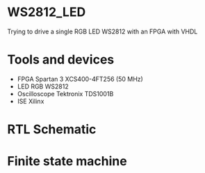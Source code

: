# WS2812_LED
Trying to drive a single RGB LED WS2812 with an FPGA with VHDL

# Tools and devices
- FPGA Spartan 3 XCS400-4FT256 (50 MHz)
- LED RGB WS2812
- Oscilloscope Tektronix TDS1001B
- ISE Xilinx

# RTL Schematic

# Finite state machine
